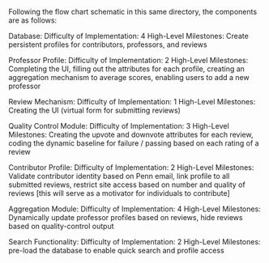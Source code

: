 Following the flow chart schematic in this same directory, the components are as follows:

Database: 
Difficulty of Implementation: 4 
High-Level Milestones: Create persistent profiles for contributors, professors, and reviews

Professor Profile: 
Difficulty of Implementation: 2 
High-Level Milestones: Completing the UI, filling out the attributes for each profile, creating an aggregation mechanism to average scores, enabling users to add a new professor

Review Mechanism: 
Difficulty of Implementation: 1 
High-Level Milestones: Creating the UI (virtual form for submitting reviews)

Quality Control Module: 
Difficulty of Implementation: 3 
High-Level Milestones: Creating the upvote and downvote attributes for each review, coding the dynamic baseline for failure / passing based on each rating of a review

Contributor Profile: 
Difficulty of Implementation: 2 
High-Level Milestones: Validate contributor identity based on Penn email, link profile to all submitted reviews, restrict site access based on number and quality of reviews [this will serve as a motivator for individuals to contribute]

Aggregation Module: 
Difficulty of Implementation: 4 
High-Level Milestones: Dynamically update professor profiles based on reviews, hide reviews based on quality-control output

Search Functionality: 
Difficulty of Implementation: 2 
High-Level Milestones: pre-load the database to enable quick search and profile access